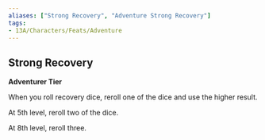 ```yaml
---
aliases: ["Strong Recovery", "Adventure Strong Recovery"]
tags: 
- 13A/Characters/Feats/Adventure
---
```


## Strong Recovery

__Adventurer Tier__

When you roll recovery dice, reroll one of the dice and use the higher result.

At 5th level, reroll two of the dice.

At 8th level, reroll three.
